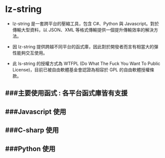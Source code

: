 # lz-string

<script type="text/javascript" src="gitbook/app.js"></script>
<script type="text/javascript" src="js/general.js"></script>

* lz-string 是一套跨平台的壓縮工具，包含 C#、Python 與 Javascript。對於傳輸大型資料，以 JSON、XML 等格式傳輸提供一個提升傳輸效率的解決方法。

* 因 lz-string 提供跨越不同平台的函式庫，因此對於開發者而言有相當大的彈性能夠交互使用。

* 此 ls-string 的授權方式為 WTFPL (Do What The Fuck You Want To Public License)，目前已被自由軟體基金會認證為相容於 GPL 的自由軟體授權條款。

###主要使用函式 : 各平台函式庫皆有支援
---


###Javascript 使用
---


###C-sharp 使用
---


###Python 使用
---